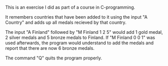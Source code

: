 This is an exercise I did as part of a course in C-programming. 

It remembers countries that have been added to it using the input "A Country" and adds up all medals recieved by that country. 

The input "A Finland" followed by "M Finland 1 2 5" would add 1 gold medal, 2 silver medals and 5 bronze medals to Finland. If "M Finland 0 0 1" was used afterwards, the program would understand to add the medals and report that there are now 6 bronze medals. 

The command "Q" quits the program properly.
